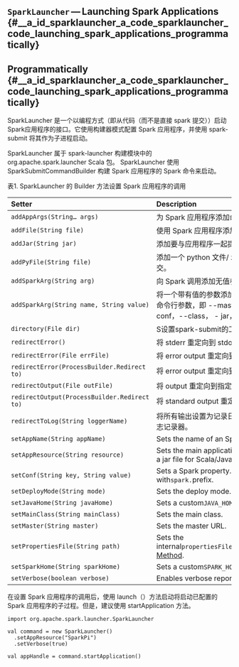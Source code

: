 ## `SparkLauncher` — Launching Spark Applications  {#__a_id_sparklauncher_a_code_sparklauncher_code_launching_spark_applications_programmatically}

## Programmatically {#__a_id_sparklauncher_a_code_sparklauncher_code_launching_spark_applications_programmatically}

SparkLauncher 是一个以编程方式（即从代码（而不是直接 spark 提交））启动Spark应用程序的接口。它使用构建器模式配置 Spark 应用程序，并使用 spark-submit 将其作为子进程启动。

SparkLauncher 属于 spark-launcher 构建模块中的 org.apache.spark.launcher Scala 包。 SparkLauncher 使用 SparkSubmitCommandBuilder 构建 Spark 应用程序的 Spark 命令来启动。

表1. SparkLauncher 的 Builder 方法设置 Spark 应用程序的调用

| Setter | Description |
| :--- | :--- |
| `addAppArgs(String…​ args)` | 为 Spark 应用程序添加命令行参数。 |
| `addFile(String file)` | 使用 Spark 应用程序添加要提交的文件。 |
| `addJar(String jar)` | 添加要与应用程序一起提交的 jar 文件。 |
| `addPyFile(String file)` | 添加一个 python 文件/ zip / egg 与 Spark 应用程序提交。 |
| `addSparkArg(String arg)` | 向 Spark 调用添加无值参数。 |
| `addSparkArg(String name, String value)` | 将一个带有值的参数添加到 Spark 调用中。它识别已知的命令行参数，即 --master，--properties-files，--conf，--class， - jar， --files 和 --py-files。 |
| `directory(File dir)` | S设置spark-submit的工作目录。 |
| `redirectError()` | 将 stderr 重定向到 stdout。 |
| `redirectError(File errFile)` | 将 error output 重定向到指定的`errFile 文件。` |
| `redirectError(ProcessBuilder.Redirect to)` | 将 error output 重定向到制定的重定向。 |
| `redirectOutput(File outFile)` | 将 output 重定向到指定的`outFile 文件。` |
| `redirectOutput(ProcessBuilder.Redirect to)` | 将 standard output 重定向到指定的重定向。 |
| `redirectToLog(String loggerName)` | 将所有输出设置为记录日志并重定向到具有指定名称的日志记录器。 |
| `setAppName(String appName)` | Sets the name of an Spark application |
| `setAppResource(String resource)` | Sets the main application resource, i.e. the location of a jar file for Scala/Java applications. |
| `setConf(String key, String value)` | Sets a Spark property. Expects`key`starting with`spark.`prefix. |
| `setDeployMode(String mode)` | Sets the deploy mode. |
| `setJavaHome(String javaHome)` | Sets a custom`JAVA_HOME`. |
| `setMainClass(String mainClass)` | Sets the main class. |
| `setMaster(String master)` | Sets the master URL. |
| `setPropertiesFile(String path)` | Sets the internal`propertiesFile`.See[`loadPropertiesFile`Internal Method](https://jaceklaskowski.gitbooks.io/mastering-apache-spark/content/spark-AbstractCommandBuilder.html#loadPropertiesFile). |
| `setSparkHome(String sparkHome)` | Sets a custom`SPARK_HOME`. |
| `setVerbose(boolean verbose)` | Enables verbose reporting for SparkSubmit. |

在设置 Spark 应用程序的调用后，使用 launch（）方法启动将启动已配置的 Spark 应用程序的子过程。但是，建议使用 startApplication 方法。

```
import org.apache.spark.launcher.SparkLauncher

val command = new SparkLauncher()
  .setAppResource("SparkPi")
  .setVerbose(true)

val appHandle = command.startApplication()
```





